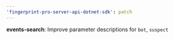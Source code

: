 ```yaml
---
'fingerprint-pro-server-api-dotnet-sdk': patch
---
```


**events-search**: Improve parameter descriptions for `bot`, `suspect`
